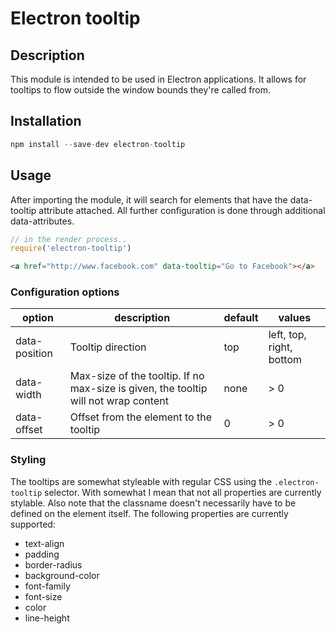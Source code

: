 # Electron tooltip

## Description

This module is intended to be used in Electron applications. It allows for tooltips to flow outside the window bounds they're called from.

## Installation

```javascript
npm install --save-dev electron-tooltip
```

## Usage
After importing the module, it will search for elements that have the data-tooltip attribute attached. All further configuration is done through additional data-attributes.

```javascript
// in the render process..
require('electron-tooltip')
```

```html
<a href="http://www.facebook.com" data-tooltip="Go to Facebook"></a>
```

### Configuration options

|option|description|default|values|
|---|---|---|---|
|data-position|Tooltip direction|top|left, top, right, bottom|
|data-width|Max-size of the tooltip. If no max-size is given, the tooltip will not wrap content|none|> 0|
|data-offset|Offset from the element to the tooltip|0|> 0|

### Styling
The tooltips are somewhat styleable with regular CSS using the `.electron-tooltip` selector. With somewhat I mean that not all properties are currently stylable. Also note that the classname doesn't necessarily have to be defined on the element itself. The following properties are currently supported:

- text-align
- padding
- border-radius
- background-color
- font-family
- font-size
- color
- line-height
